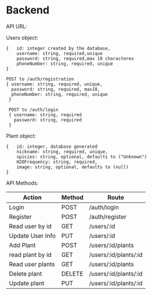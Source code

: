 # Backend
API URL:


Users object:
```
{	id: integer created by the database,
	username: string, required,unique
	password: string, required,max 18 characteres
	phoneNumber: string, required, unique
}
```
```
POST to /auth/registration
{ username: string, required, unique,
  password: string, required, max18,
  phoneNumber: string, required, unique
 }
 
 POST to /auth/login
 { username: string, required
   password: string, required
 }
 ```



Plant object:
```
{	id: integer, database generated
	nickname: string, required, unique,
	spicies: string, optional, defaults to ("Unknown")
	H2OFrequency: string, required,
	image: string, optional, defaults to (null)
}
```
	

API Methods:

| Action	| Method|	Route |
|---------------|-------|-------------|
| Login		|POST	| /auth/login|
| Register	|POST	|/auth/register|
| Read user by id |GET	|/users/:id	|
|Update User Info|PUT   |/users/:id	|
|Add Plant	|POST  |/users/:id/plants|
|read plant by id|GET 	|/users/:id/plants/:id |
| Read user plants |GET	|/users/:id/plants|
| Delete plant	|DELETE	|/users/:id/plants/:id|	
| Update plant	|PUT	|/users/:id/plants/:id|	
